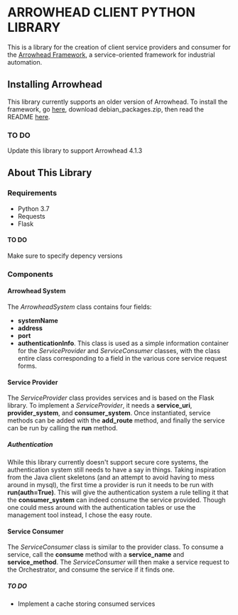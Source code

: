 # ARROWHEAD CLIENT PYTHON LIBRARY
This is a library for the creation of client service providers and consumer for the [Arrowhead Framework](www.arrowhead.eu), a service-oriented framework for industrial automation.

## Installing Arrowhead
This library currently supports an older version of Arrowhead.
To install the framework, go [here](https://github.com/arrowhead-f/core-java/releases/tag/4.1.0), download debian\_packages.zip, then read the README [here](https://github.com/arrowhead-f/core-java).

### TO DO
Update this library to support Arrowhead 4.1.3

## About This Library
### Requirements
 - Python 3.7
 - Requests
 - Flask

#### TO DO
Make sure to specify depency versions

### Components
#### Arrowhead System
The *ArrowheadSystem* class contains four fields:
 - **systemName**
 - **address**
 - **port**
 - **authenticationInfo**.
This class is used as a simple information container for the *ServiceProvider* and *ServiceConsumer* classes, with the class entire class corresponding to a field in the various core service request forms.

#### Service Provider
The *ServiceProvider* class provides services and is based on the Flask library.
To implement a *ServiceProvider*, it needs a **service_uri**, **provider_system**, and **consumer_system**.
Once instantiated, service methods can be added with the **add_route** method, and finally the service can be run by calling the **run** method.

##### Authentication
While this library currently doesn't support secure core systems, the authentication system still needs to have a say in things.
Taking inspiration from the Java client skeletons (and an attempt to avoid having to mess around in mysql), the first time a provider is run it needs to be run with **run(auth=True)**.
This will give the authentication system a rule telling it that the **consumer_system** can indeed consume the service provided.
Though one could mess around with the authentication tables or use the management tool instead, I chose the easy route.

#### Service Consumer
The *ServiceConsumer* class is similar to the provider class.
To consume a service, call the **consume** method with a **service_name** and **service_method**.
The *ServiceConsumer* will then make a service request to the Orchestrator, and consume the service if it finds one.

##### TO DO
 - Implement a cache storing consumed services

